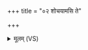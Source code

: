 +++
title = "०२ शोचयामसि ते"

+++
<details><summary>मूलम् (VS)</summary>

शो॒चया॑मसि ते॒ हार्दिं॑ शो॒चया॑मसि ते॒ मनः॑। वातं॑ धू॒म इ॑व स॒ध्र्य१॒॑ङ्मामे॒वान्वे॑तु ये॒ मनः॑ ॥
</details>